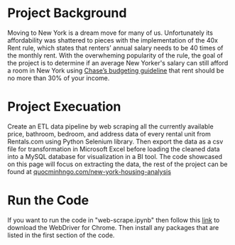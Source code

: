 # Project Background
Moving to New York is a dream move for many of us. Unfortunately its affordability was shattered to pieces with the implementation of the 40x Rent rule, which 
states that renters’ annual salary needs to be 40 times of the monthly rent. With the overwheming popularity of the rule, the goal of the project is to determine 
if an average New Yorker's salary can still afford a room in New York using 
<a href="https://www.chase.com/personal/banking/education/budgeting-saving/how-much-income-should-go-to-rent" target="_blank">Chase’s budgeting guideline</a>
that rent should be no more than 30% of your income.

# Project Execuation
Create an ETL data pipeline by web scraping all the currently available price, bathroom, bedroom, and address data of every rental unit from Rentals.com using Python Selenium library. Then export the data as a csv file for transformation in Microsoft Excel before loading the cleaned data into a MySQL database for visualization in a BI tool. The code showcased on this page will focus on extracting the data, the rest of the project can be found at 
<a href="quocminhngo.com/new-york-housing-analysis" target="_blank">quocminhngo.com/new-york-housing-analysis</a>


# Run the Code
If you want to run the code in "web-scrape.ipynb" then follow this 
<a href="https://chromedriver.chromium.org/downloads" target="_blank">link</a>
to download the WebDriver for Chrome. Then install any packages that are listed in the first section of the code.

